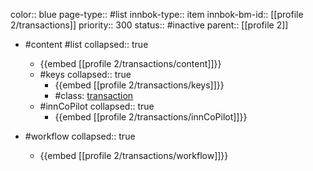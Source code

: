 color:: blue
page-type:: #list
innbok-type:: item
innbok-bm-id:: [[profile 2/transactions]]
priority:: 300
status:: #inactive
parent:: [[profile 2]]

- #content #list
  collapsed:: true
	- {{embed [[profile 2/transactions/content]]}}
  - #keys
    collapsed:: true
	  - {{embed [[profile 2/transactions/keys]]}}
	  - #class: [transaction](https://go.innbok.com/#/page/innBoK%2Fclass%2Ftransaction)
  - #innCoPilot
    collapsed:: true
	  - {{embed [[profile 2/transactions/innCoPilot]]}}

- #workflow
  collapsed:: true
	- {{embed [[profile 2/transactions/workflow]]}}

